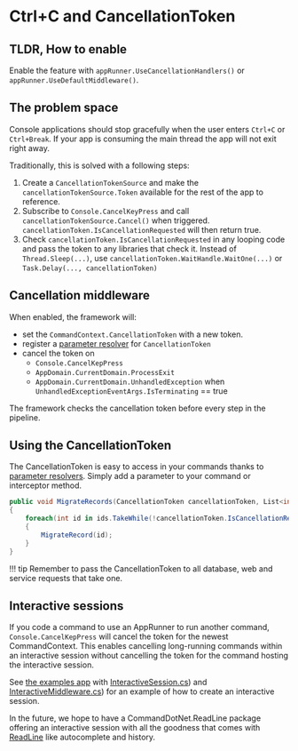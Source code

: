 # Ctrl+C and CancellationToken

## TLDR, How to enable 
Enable the feature with `appRunner.UseCancellationHandlers()` or `appRunner.UseDefaultMiddleware()`.

## The problem space

Console applications should stop gracefully when the user enters `Ctrl+C` or `Ctrl+Break`. 
If your app is consuming the main thread the app will not exit right away.

Traditionally, this is solved with a following steps:

1. Create a `CancellationTokenSource` and make the `cancellationTokenSource.Token` available for the rest of the app to reference.
1. Subscribe to `Console.CancelKeyPress` and call `cancellationTokenSource.Cancel()` when triggered.  `cancellationToken.IsCancellationRequested` will then return true.
1. Check `cancellationToken.IsCancellationRequested` in any looping code and pass the token to any libraries that check it. Instead of `Thread.Sleep(...)`, use `cancellationToken.WaitHandle.WaitOne(...)` or `Task.Delay(..., cancellationToken)`

## Cancellation middleware

When enabled, the framework will:

* set the `CommandContext.CancellationToken` with a new token.
* register a [parameter resolver](../Extensibility/parameter-resolvers.md) for `CancellationToken`
* cancel the token on
    * `Console.CancelKepPress`
    * `AppDomain.CurrentDomain.ProcessExit`
    * `AppDomain.CurrentDomain.UnhandledException` when `UnhandledExceptionEventArgs.IsTerminating` == true

The framework checks the cancellation token before every step in the pipeline.

## Using the CancellationToken

The CancellationToken is easy to access in your commands thanks to [parameter resolvers](../Extensibility/parameter-resolvers.md). 
Simply add a parameter to your command or interceptor method.

``` c#
public void MigrateRecords(CancellationToken cancellationToken, List<int> ids)
{    
    foreach(int id in ids.TakeWhile(!cancellationToken.IsCancellationRequested))
    {
        MigrateRecord(id);
    }
}
```

!!! tip
    Remember to pass the CancellationToken to all database, web and service requests that take one.

## Interactive sessions

If you code a command to use an AppRunner to run another command, `Console.CancelKepPress` will cancel the token for the newest CommandContext.
This enables cancelling long-running commands within an interactive session without cancelling the token for the command hosting the interactive session.

See [the examples app](https://github.com/bilal-fazlani/commanddotnet/blob/master/CommandDotNet.Example/Examples.cs) 
with [InteractiveSession.cs](https://github.com/bilal-fazlani/commanddotnet/blob/master/CommandDotNet.Example/InteractiveSession.cs)) 
and [InteractiveMiddleware.cs](https://github.com/bilal-fazlani/commanddotnet/blob/master/CommandDotNet.Example/InteractiveMiddleware.cs)) 
for an example of how to create an interactive session.

In the future, we hope to have a CommandDotNet.ReadLine package offering an interactive session with all the goodness that comes with [ReadLine](https://github.com/tonerdo/readline) like autocomplete and history.
